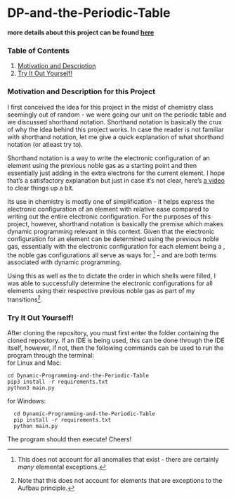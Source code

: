 # DP-and-the-Periodic-Table 

**more details about this project can be found <a href="bit.ly/dp-ptable" target="_blank">here</a>**

### Table of Contents
1. [Motivation and Description](#motivation-and-description-for-this-project)
2. [Try It Out Yourself!](#try-it-out-yourself)
 
### Motivation and Description for this Project

I first conceived the idea for this project in the midst of chemistry
class seemingly out of random - we were going our unit on the periodic
table and we discussed shorthand notation. Shorthand notation is
basically the crux of why the idea behind this project works. In case
the reader is not familiar with shorthand notation, let me give a quick
explanation of what shorthand notation (or atleast try to).  

Shorthand notation is a way to write the electronic configuration of an
element using the previous noble gas as a starting point and then
essentially just adding in the extra electrons for the current element.
I hope that’s a satisfactory explanation but just in case it’s not
clear, here’s [a video][] to clear things up a bit.  

Its use in chemistry is mostly one of simplification - it helps express
the electronic configuration of an element with relative ease compared
to writing out the entire electronic configuration. For the purposes of
this project, however, shorthand notation is basically the premise which
makes dynamic programming relevant in this context. Given that the
electronic configuration for an element can be determined using the
previous noble gas, essentially with the electronic configuration for
each element being a , the noble gas configurations all serve as ways
for [^1] - and are both terms associated with dynamic programming.  

Using this as well as the to dictate the order in which shells were
filled, I was able to successfully determine the electronic
configurations for all elements using their respective previous noble
gas as part of my transitions[^2].

[^1]: This does not account for all anomalies that exist - there are
    certainly *many* elemental exceptions.

[^2]: Note that this does not account for elements that are exceptions
    to the Aufbau principle.

  [a video]: https://www.youtube.com/watch?v=5mP0z1MAdCk
 
### Try It Out Yourself!

After cloning the repository, you must first enter the folder containing
the cloned repository. If an IDE is being used, this can be done through
the IDE itself, however, if not, then the following commands can be used
to run the program through the terminal:  
for Linux and Mac:
```
cd Dynamic-Programming-and-the-Periodic-Table
pip3 install -r requirements.txt
python3 main.py    
```
for Windows:
```
  cd Dynamic-Programming-and-the-Periodic-Table
  pip install -r requirements.txt
  python main.py
```
The program should then execute! Cheers!
